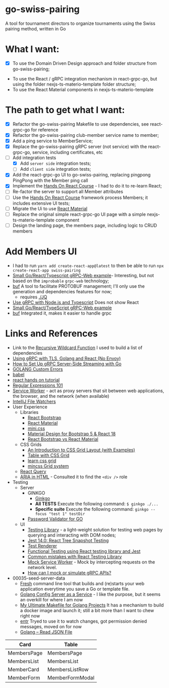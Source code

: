 # go-swiss-pairing
A tool for tournament directors to organize tournaments using the Swiss pairing method, written in Go

# What I want:
- [x] To use the Domain Driven Design approach and folder structure from go-swiss-pairing;
- To use the React / gRPC integration mechanism in react-grpc-go, but using the folder nexjs-ts-materio-template folder structure;
- To use the React Material components in nexjs-ts-materio-template

# The path to get what I want:
* [x] Refactor the go-swiss-pairing Makefile to use dependencies, see react-grpc-go for reference
* [x] Refactor the go-swiss-pairing club-member service name to member;
* [x] Add a ping service to MemberService;
* [x] Replace the go-swiss-pairing gRPC server (not service) with the react-grpc-go, service, including certificates, etc
* [ ] Add integration tests
    * [x] Add `server side` integration tests;
    * [ ] Add `client side` integration tests;
* [x] Add the react-grpc-go UI to go-swiss-pairing, replacing pingpong PingPong with the Member ping call
* [x] Implement the [Hands On React Course](https://handsonreact.com/docs/) - I had to do it to re-learn React;
* [ ] Re-factor the server to support all Member attributes
* [ ] Use the [Hands On React Course](https://handsonreact.com/docs/) framework process Members; it includes extensive UI tests;
* [ ] Migrate the Ui to use [React Material](https://mui.com/material-ui)
* [ ] Replace the original simple react-grpc-go UI page with a simple nexjs-ts-materio-template component
* [ ] Design the landing page, the members page, including logic to CRUD members

# Add Members UI
* I had to run `yarn add create-react-app@latest` to then be able to run  `npx create-react-app swiss-pairing`
* [Small Go/React/Typescript gRPC-Web example](https://github.com/johanbrandhorst/grpc-web-go-react-example)- Interesting, but not based on the `improbable` `grpc-web` technology;
* [buf](https://docs.buf.build/introduction) A tool to facilitate PROTOBUF management; I'll only use the generation and dependencies features for now;
  * requires [./JQ](https://stedolan.github.io/jq/) 
* [Use gRPC with Node.js and Typescript](https://dev.to/devaddict/use-grpc-with-node-js-and-typescript-3c58) Does not show React
* [Small Go/React/TypeScript gRPC-Web example](https://github.com/johanbrandhorst/grpc-web-go-react-example)
* [buf](https://docs.buf.build/introduction) Integrated it, makes it easier to handle grpc

# Links and References
* Link to the [Recursive Wildcard Function](https://blog.jgc.org/2011/07/gnu-make-recursive-wildcard-function.html) I used to build a list of dependencies
* [Using gRPC with TLS, Golang and React (No Envoy)](https://itnext.io/using-grpc-with-tls-golang-and-react-no-envoy-92e898bf8463)
* [How to Set Up gRPC Server-Side Streaming with Go](https://www.freecodecamp.org/news/grpc-server-side-streaming-with-go/)
* [GOLANG Custom Errors](https://golangbot.com/custom-errors/)
* [babel](https://babeljs.io/docs/en/)
* [react hands on tutorial](https://handsonreact.com/docs/props#!)
* [Regular Expressions 101](https://regex101.com)
* [Service Worker](https://developer.mozilla.org/en-US/docs/Web/API/Service_Worker_API) -  act as proxy servers that sit between web applications, the browser, and the network (when available)
* [IntelliJ File Watchers](https://www.jetbrains.com/help/idea/using-file-watchers.html)
* User Experience
  * Libraries
    * [React Bootstrap](https://react-bootstrap.github.io)
    * [React Material](https://mui.com/material-ui)
    * [mini.css](https://minicss.us/docs.htm)
    * [Material Design for Bootstrap 5 & React 18](https://mdbootstrap.com/docs/react/#demo)
    * [React Bootstrap vs React Material](https://www.upgrad.com/blog/bootstrap-vs-material/)
  * CSS Grids
    * [An Introduction to CSS Grid Layout (with Examples)](https://www.freecodecamp.org/news/intro-to-css-grid-layout/) 
    * [Table with CSS Grid](https://stackoverflow.com/questions/68141663/table-with-css-grid)
    * [learn css grid](https://learncssgrid.com/)
    * [mincss Grid system](https://minicss.us/docs.htm#grid)
  * [React Query](https://tanstack.com/query/v4)  
  * [ARIA in HTML](https://www.w3.org/TR/html-aria/#docconformance) - Consulted it to find the `<div />` role
* Testing
  * Server
    * GINKGO
      * [Ginkgo](https://onsi.github.io/ginkgo/#running-specs)
      * **All TESTS** Execute the following command: `$ ginkgo ./...`
      * **Specific suite** Execute the following command: `ginkgo --focus "test 1" testDir`
    * [Password Validator for GO](https://libraries.io/go/github.com%2Fgo-passwd%2Fvalidator)
  * UI
    * [Testing Library](https://testing-library.com/) - a light-weight solution for testing web pages by querying and interacting with DOM nodes;
    * [Jest 14.0: React Tree Snapshot Testing](https://jestjs.io/blog/2016/07/27/jest-14#why-snapshot-testing) 
    * [Test Renderer](https://reactjs.org/docs/test-renderer.html)
    * [Functional Testing using React testing library and Jest](https://vijayt.com/post/functional-testing-using-react-testing-library-and-jest/#:~:text=We%20have%20seen%20the%20getByRole%20function.%20It%20retrieves,the%20element%20is%20not%20rendered%20in%20the%20DOM.)
    * [Common mistakes with React Testing Library](https://kentcdodds.com/blog/common-mistakes-with-react-testing-library)
    * [Mock Service Worker](https://mswjs.io/) - Mock by intercepting requests on the network level.
    * [How can I mock or simulate gRPC APIs?](https://stackoverflow.com/questions/52919769/how-can-i-mock-or-simulate-grpc-apis)
* 00035-seed-server-data
  * [Fresh](https://github.com/gravityblast/fresh) command line tool that builds and (re)starts your web application everytime you save a Go or template file.
  * [Golang Config Server as a Service](https://medium.com/@ahmet9417/golang-config-server-as-a-service-3655bf832c2d) - I like the purpose, but it seems an overkill for where I am now
  * [My Ultimate Makefile for Golang Projects](https://betterprogramming.pub/my-ultimate-makefile-for-golang-projects-fcc8ca20c9bb) It has a mechanism to build a docker image and launch it; still a bit more than I want to chew right now
  * [entr](https://eradman.com/entrproject/) Tryed to use it to watch changes, got permission denied messages, moved on for now
  * [Golang – Read JSON File](https://golangdocs.com/golang-read-json-file)
  

Card | Table
---|-------
MembersPage | MembersPage
MembersList | MembersList
MemberCard | MembersListRow
MemberForm | MemberFormModal